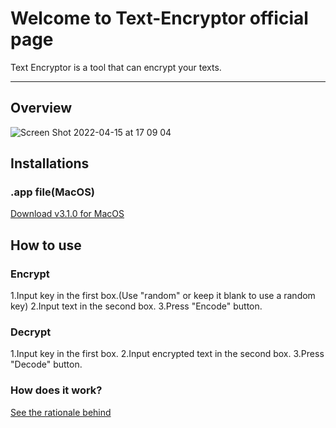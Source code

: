 # Welcome to Text-Encryptor official page
Text Encryptor is a tool that can encrypt your texts.
***

## Overview
![Screen Shot 2022-04-15 at 17 09 04](https://user-images.githubusercontent.com/89689293/163551539-dea363d7-4199-4337-a614-2b9dbe82c26f.png)

## Installations
### .app file(MacOS)
[Download v3.1.0 for MacOS](https://github.com/ArthurZhou/Text_Encryptor/releases/download/v3.1.0/Text.Encryptor.3.1.0.for.MacOS.zip)

## How to use
### Encrypt
1.Input key in the first box.(Use "random" or keep it blank to use a random key)
2.Input text in the second box.
3.Press "Encode" button.

### Decrypt
1.Input key in the first box.
2.Input encrypted text in the second box.
3.Press "Decode" button.

### How does it work?
[See the rationale behind](howdoesthiswork.md)
